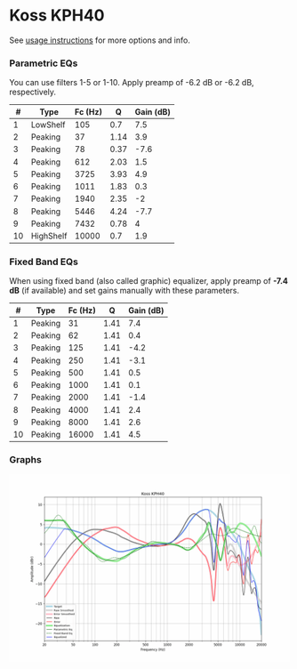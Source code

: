 # Koss KPH40
See [usage instructions](https://github.com/jaakkopasanen/AutoEq#usage) for more options and info.

### Parametric EQs
You can use filters 1-5 or 1-10. Apply preamp of -6.2 dB or -6.2 dB, respectively.

|   # | Type      |   Fc (Hz) |    Q |   Gain (dB) |
|-----|-----------|-----------|------|-------------|
|   1 | LowShelf  |       105 | 0.7  |         7.5 |
|   2 | Peaking   |        37 | 1.14 |         3.9 |
|   3 | Peaking   |        78 | 0.37 |        -7.6 |
|   4 | Peaking   |       612 | 2.03 |         1.5 |
|   5 | Peaking   |      3725 | 3.93 |         4.9 |
|   6 | Peaking   |      1011 | 1.83 |         0.3 |
|   7 | Peaking   |      1940 | 2.35 |        -2   |
|   8 | Peaking   |      5446 | 4.24 |        -7.7 |
|   9 | Peaking   |      7432 | 0.78 |         4   |
|  10 | HighShelf |     10000 | 0.7  |         1.9 |

### Fixed Band EQs
When using fixed band (also called graphic) equalizer, apply preamp of **-7.4 dB** (if available) and set gains manually with these parameters.

|   # | Type    |   Fc (Hz) |    Q |   Gain (dB) |
|-----|---------|-----------|------|-------------|
|   1 | Peaking |        31 | 1.41 |         7.4 |
|   2 | Peaking |        62 | 1.41 |         0.4 |
|   3 | Peaking |       125 | 1.41 |        -4.2 |
|   4 | Peaking |       250 | 1.41 |        -3.1 |
|   5 | Peaking |       500 | 1.41 |         0.5 |
|   6 | Peaking |      1000 | 1.41 |         0.1 |
|   7 | Peaking |      2000 | 1.41 |        -1.4 |
|   8 | Peaking |      4000 | 1.41 |         2.4 |
|   9 | Peaking |      8000 | 1.41 |         2.6 |
|  10 | Peaking |     16000 | 1.41 |         4.5 |

### Graphs
![](./Koss%20KPH40.png)

